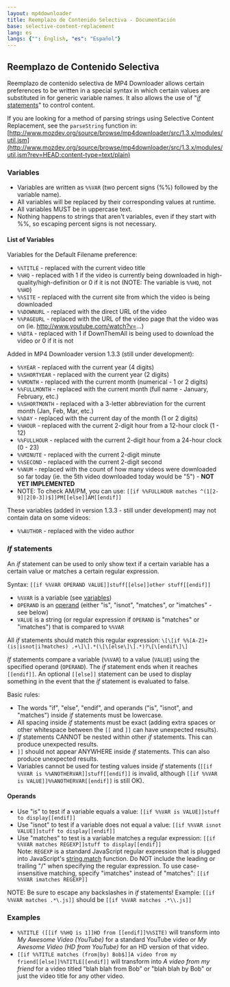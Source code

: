 ```yaml
---
layout: mp4downloader
title: Reemplazo de Contenido Selectiva - Documentación
base: selective-content-replacement
lang: es
langs: {"": English, "es": "Español"}
---
```

## Reemplazo de Contenido Selectiva

Reemplazo de contenido selectiva de MP4 Downloader allows certain preferences to be written in a special syntax in which certain values are substituted in for generic variable names. It also allows the use of "[<em>if</em> statements](#if_statements)" to control content.

If you are looking for a method of parsing strings using Selective Content Replacement, see the `parseString` function in: [http://www.mozdev.org/source/browse/mp4downloader/src/1.3.x/modules/util.jsm](http://www.mozdev.org/source/browse/mp4downloader/src/1.3.x/modules/util.jsm?rev=HEAD;content-type=text/plain)

### Variables

- Variables are written as `%%VAR` (two percent signs (%%) followed by the variable name).
- All variables will be replaced by their corresponding values at runtime.
- All variables MUST be in uppercase text.
- Nothing happens to strings that aren't variables, even if they start with %%, so escaping percent signs is not necessary.

#### List of Variables

Variables for the Default Filename preference:

- `%%TITLE` - replaced with the current video title
- `%%HQ` - replaced with 1 if the video is currently being downloaded in high-quality/high-definition or 0 if it is not (NOTE: The variable is `%%HQ`, not `%%HD`)
- `%%SITE` - replaced with the current site from which the video is being downloaded
- `%%DOWNURL` - replaced with the direct URL of the video
- `%%PAGEURL` - replaced with the URL of the video page that the video was on (ie. http://www.youtube.com/watch?v=...)
- `%%DTA` - replaced with 1 if DownThemAll is being used to download the video or 0 if it is not

Added in MP4 Downloader version 1.3.3 (still under development):

- `%%YEAR` - replaced with the current year (4 digits)
- `%%SHORTYEAR` - replaced with the current year (2 digits)
- `%%MONTH` - replaced with the current month (numerical - 1 or 2 digits)
- `%%FULLMONTH` - replaced with the current month (full name - January, February, etc.)
- `%%SHORTMONTH` - replaced with a 3-letter abbreviation for the current month (Jan, Feb, Mar, etc.)
- `%%DAY` - replaced with the current day of the month (1 or 2 digits)
- `%%HOUR` - replaced with the current 2-digit hour from a 12-hour clock (1 - 12)
- `%%FULLHOUR` - replaced with the current 2-digit hour from a 24-hour clock (0 - 23)
- `%%MINUTE` - replaced with the current 2-digit minute
- `%%SECOND` - replaced with the current 2-digit second
- `%%NUM` - replaced with the count of how many videos were downloaded so far today (ie. the 5th video downloaded today would be "5") - **NOT YET IMPLEMENTED**
- NOTE: To check AM/PM, you can use: `[[if %%FULLHOUR matches ^(1[2-9]|2[0-3])$]]PM[[else]]AM[[endif]]`

These variables (added in version 1.3.3 - still under development) may not contain data on some videos:

- `%%AUTHOR` - replaced with the video author

### *If* statements

An *if* statement can be used to only show text if a certain variable has a certain value or matches a certain regular expression.

Syntax: `[[if %%VAR OPERAND VALUE]]stuff[[else]]other stuff[[endif]]`

- `%%VAR` is a variable (see [variables](#Variables))
- `OPERAND` is an [operand](#Operands) (either "is", "isnot", "matches", or "imatches" - see below)
- `VALUE` is a string (or regular expression if `OPERAND` is "matches" or "imatches") that is compared to `%%VAR`

All *if* statements should match this regular expression: `\[\[if %%[A-Z]+ (is|isnot|i?matches) .+\]\].*(\[\[else\]\].*)?\[\[endif\]\]`

*If* statements compare a variable (`%%VAR`) to a value (`VALUE`) using the specified operand (`OPERAND`). The *if* statement ends when it reaches `[[endif]]`. An optional `[[else]]` statement can be used to display something in the event that the *if* statement is evaluated to false.

Basic rules:

- The words "if", "else", "endif", and operands ("is", "isnot", and "matches") inside *if* statements must be lowercase.
- All spacing inside *if* statements must be exact (adding extra spaces or other whitespace between the `[[` and `]]` can have unexpected results).
- *If* statements CANNOT be nested within other *if* statements. This can produce unexpected results.
- `]]` should not appear ANYWHERE inside *if* statements. This can also produce unexpected results.
- Variables cannot be used for testing values inside *if* statements (`[[if %%VAR is %%ANOTHERVAR]]stuff[[endif]]` is invalid, although `[[if %%VAR is VALUE]]%%ANOTHERVAR[[endif]]` is still OK).

#### Operands

- Use "is" to test if a variable equals a value: `[[if %%VAR is VALUE]]stuff to display[[endif]]`
- Use "isnot" to test if a variable does not equal a value: `[[if %%VAR isnot VALUE]]stuff to display[[endif]]`
- Use "matches" to test is a variable matches a regular expression: `[[if %%VAR matches REGEXP]]stuff to display[[endif]]`<br>Note: `REGEXP` is a standard JavaScript regular expression that is plugged into JavaScript's [string.match](https://developer.mozilla.org/en/JavaScript/Reference/Global_Objects/String/match) function. Do NOT include the leading or trailing "/" when specifying the regular expression. To use case-insensitive matching, specify "imatches" instead of "matches": `[[if %%VAR imatches REGEXP]]`

NOTE: Be sure to escape any backslashes in *if* statements! Example: `[[if %%VAR matches .*\.js]]` should be `[[if %%VAR matches .*\\.js]]`

### Examples

- `%%TITLE ([[if %%HQ is 1]]HD from [[endif]]%%SITE)` will transform into *My Awesome Video (YouTube)* for a standard YouTube video or *My Awesome Video (HD from YouTube)* for an HD version of that video.
- `[[if %%TITLE matches (from|by) Bob$]]A video from my friend[[else]]%%TITLE[[endif]]` will transform into *A video from my friend* for a video titled "blah blah from Bob" or "blah blah by Bob" or just the video title for any other video.